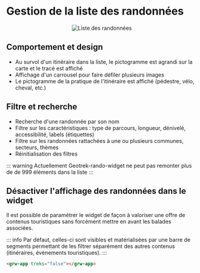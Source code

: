 # Gestion de la liste des randonnées

<center>
  <a title="Liste des randonnées"><img src="/components/list_trek.jpg" alt="Liste des randonnées"></a>
</center>

## Comportement et design

- Au survol d'un itinéraire dans la liste, le pictogramme est agrandi sur la carte et le tracé est affiché
- Affichage d'un carrousel pour faire défiler plusieurs images
- Le pictogramme de la pratique de l'itinéraire est affiché (pédestre, vélo, cheval, etc.)

## Filtre et recherche

- Recherche d'une randonnée par son nom
- Filtre sur les caractéristiques : type de parcours, longueur, dénivelé, accessibilité, labels (étiquettes)
- Filtre sur les randonnées rattachées à une ou plusieurs communes, secteurs, thèmes
- Réinitialisation des filtres

::: warning
Actuellement Geotrek-rando-widget ne peut pas remonter plus de de 999 éléments dans la liste
:::

## Désactiver l'affichage des randonnées dans le widget

Il est possible de paramétrer le widget de façon à valoriser une offre de contenus touristiques sans forcément mettre en avant les balades associées.

::: info
Par défaut, celles-ci sont visibles et matérialisées par une barre de segments permettant de les filtrer séparément des autres contenus (itinéraires, évènements touristiques).
:::

```html
<grw-app treks="false"></grw-app>
```
